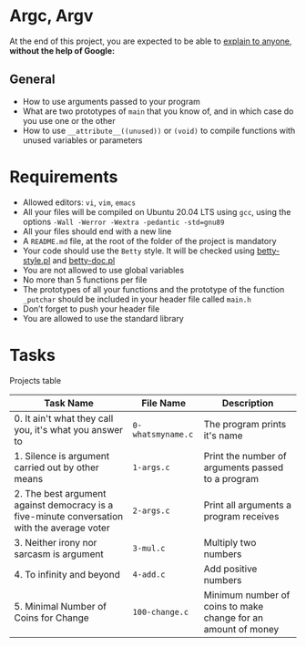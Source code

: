 # Argc, Argv
At the end of this project, you are expected to be able to [explain to anyone](https://fs.blog/feynman-learning-technique/?fbclid=IwAR2K5_BGPVo0QjJXkOIIqNsqcXK4lTskPWJvA0asKQIGtCPWaQBdKmj1Ztg), 
**without the help of Google:**

## General
* How to use arguments passed to your program
* What are two prototypes of `main` that you know of, and in which case do you use one or the other
* How to use `__attribute__((unused))` or `(void)` to compile functions with unused variables or parameters

# Requirements
* Allowed editors: `vi`, `vim`, `emacs`
* All your files will be compiled on Ubuntu 20.04 LTS using `gcc`, using the options `-Wall -Werror -Wextra -pedantic -std=gnu89`
* All your files should end with a new line
* A `README.md` file, at the root of the folder of the project is mandatory
* Your code should use the `Betty` style. It will be checked using [betty-style.pl](https://github.com/holbertonschool/Betty/blob/master/betty-style.pl) and [betty-doc.pl](https://github.com/holbertonschool/Betty/blob/master/betty-doc.pl)
* You are not allowed to use global variables
* No more than 5 functions per file
* The prototypes of all your functions and the prototype of the function `_putchar` should be included in your header file called `main.h`
* Don’t forget to push your header file
* You are allowed to use the standard library

# Tasks
Projects table

| Task Name  | File Name | Description |
| --------------- | ------------------------------ |---------------------------------------------------------------|
| 0. It ain't what they call you, it's what you answer to | `0-whatsmyname.c` | The program prints it's name |
| 1. Silence is argument carried out by other means | `1-args.c` | Print the number of arguments passed to a program |
| 2. The best argument against democracy is a five-minute conversation with the average voter | `2-args.c` | Print all arguments a program receives |
| 3. Neither irony nor sarcasm is argument | `3-mul.c` | Multiply two numbers |
| 4. To infinity and beyond | `4-add.c` | Add positive numbers |
| 5. Minimal Number of Coins for Change | `100-change.c` | Minimum number of coins to make change for an amount of money |
